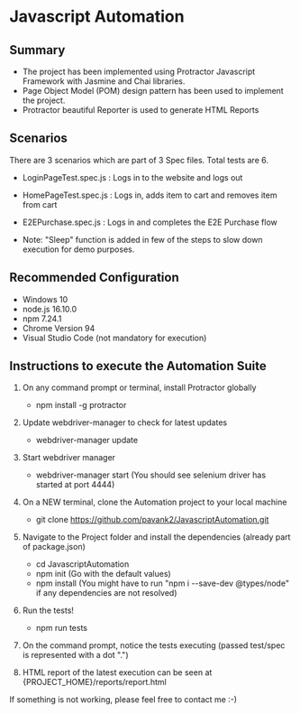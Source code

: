 # Javascript Automation

## Summary

- The project has been implemented using Protractor Javascript Framework with Jasmine and Chai libraries.
- Page Object Model (POM) design pattern has been used to implement the project.
- Protractor beautiful Reporter is used to generate HTML Reports

## Scenarios

There are 3 scenarios which are part of 3 Spec files. Total tests are 6.

- LoginPageTest.spec.js : Logs in to the website and logs out
- HomePageTest.spec.js : Logs in, adds item to cart and removes item from cart
- E2EPurchase.spec.js : Logs in and completes the E2E Purchase flow

- Note: "Sleep" function is added in few of the steps to slow down execution for demo purposes.
## Recommended Configuration
- Windows 10
- node.js 16.10.0
- npm 7.24.1
- Chrome Version 94
- Visual Studio Code (not mandatory for execution)

## Instructions to execute the Automation Suite

1. On any command prompt or terminal, install Protractor globally

   - npm install -g protractor

2. Update webdriver-manager to check for latest updates

   - webdriver-manager update

3. Start webdriver manager

   - webdriver-manager start
     (You should see selenium driver has started at port 4444)

4. On a NEW terminal, clone the Automation project to your local machine

   - git clone https://github.com/pavank2/JavascriptAutomation.git

5. Navigate to the Project folder and install the dependencies (already part of package.json)

   - cd JavascriptAutomation
   - npm init (Go with the default values)
   - npm install
     (You might have to run "npm i --save-dev @types/node" if any dependencies are not resolved)

6. Run the tests!

   - npm run tests

7. On the command prompt, notice the tests executing (passed test/spec is represented with a dot ".")

8. HTML report of the latest execution can be seen at {PROJECT_HOME}/reports/report.html

If something is not working, please feel free to contact me :-)
